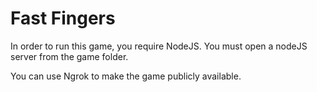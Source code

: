 # Fast Fingers
In order to run this game, you require NodeJS. You must open a nodeJS server from the game folder.

You can use Ngrok to make the game publicly available.
